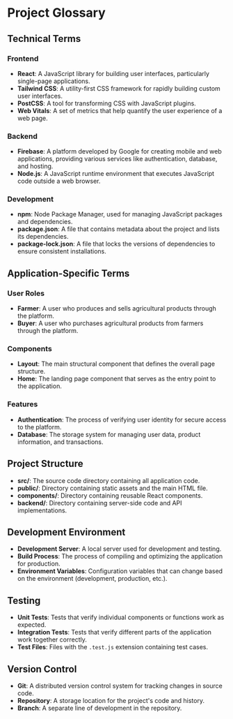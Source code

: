 # Project Glossary

## Technical Terms

### Frontend
- **React**: A JavaScript library for building user interfaces, particularly single-page applications.
- **Tailwind CSS**: A utility-first CSS framework for rapidly building custom user interfaces.
- **PostCSS**: A tool for transforming CSS with JavaScript plugins.
- **Web Vitals**: A set of metrics that help quantify the user experience of a web page.

### Backend
- **Firebase**: A platform developed by Google for creating mobile and web applications, providing various services like authentication, database, and hosting.
- **Node.js**: A JavaScript runtime environment that executes JavaScript code outside a web browser.

### Development
- **npm**: Node Package Manager, used for managing JavaScript packages and dependencies.
- **package.json**: A file that contains metadata about the project and lists its dependencies.
- **package-lock.json**: A file that locks the versions of dependencies to ensure consistent installations.

## Application-Specific Terms

### User Roles
- **Farmer**: A user who produces and sells agricultural products through the platform.
- **Buyer**: A user who purchases agricultural products from farmers through the platform.

### Components
- **Layout**: The main structural component that defines the overall page structure.
- **Home**: The landing page component that serves as the entry point to the application.

### Features
- **Authentication**: The process of verifying user identity for secure access to the platform.
- **Database**: The storage system for managing user data, product information, and transactions.

## Project Structure
- **src/**: The source code directory containing all application code.
- **public/**: Directory containing static assets and the main HTML file.
- **components/**: Directory containing reusable React components.
- **backend/**: Directory containing server-side code and API implementations.

## Development Environment
- **Development Server**: A local server used for development and testing.
- **Build Process**: The process of compiling and optimizing the application for production.
- **Environment Variables**: Configuration variables that can change based on the environment (development, production, etc.).

## Testing
- **Unit Tests**: Tests that verify individual components or functions work as expected.
- **Integration Tests**: Tests that verify different parts of the application work together correctly.
- **Test Files**: Files with the `.test.js` extension containing test cases.

## Version Control
- **Git**: A distributed version control system for tracking changes in source code.
- **Repository**: A storage location for the project's code and history.
- **Branch**: A separate line of development in the repository. 